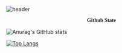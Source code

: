 ![header](https://capsule-render.vercel.app/api?type=waving&color=FFC0CB&height=300&section=header&text=Roopy%20Github&fontSize=90)

<p class="tit" style="font-family: 'Romanesco', cursive; text-align: center;"><b>Github State</b></p>

![Anurag's GitHub stats](https://github-readme-stats.vercel.app/api?username=21929457&show_icons=true&theme=radical)

[![Top Langs](https://github-readme-stats.vercel.app/api/top-langs/?username=21929457&layout=pie)](https://github.com/anuraghazra/github-readme-stats)

